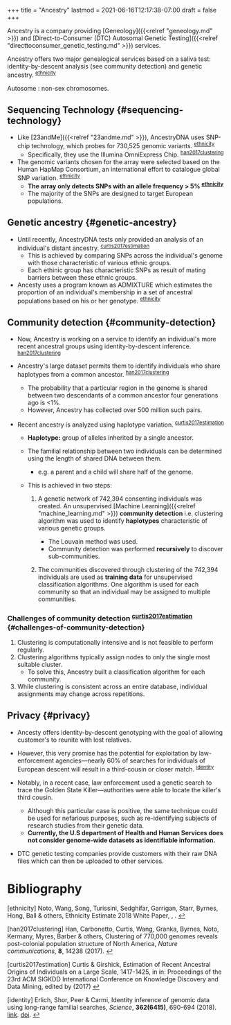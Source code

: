 +++
title = "Ancestry"
lastmod = 2021-06-16T12:17:38-07:00
draft = false
+++

Ancestry is a company providing [Geneology]({{<relref "geneology.md" >}}) and [Direct-to-Consumer (DTC) Autosomal Genetic Testing]({{<relref "directtoconsumer_genetic_testing.md" >}}) services.

Ancestry offers two major genealogical services based on a saliva test: identity-by-descent analysis (see community detection) and genetic ancestry. <sup id="6f93d01670cd1033affc62047021c9c6"><a href="#ethnicity" title="Noto, Wang, Song, Turissini, Sedghifar, Garrigan, Starr, Byrnes, Hong, Ball \&amp; others, Ethnicity Estimate 2018 White Paper, v(), ().">ethnicity</a></sup>

Autosome
: non-sex chromosomes.


## Sequencing Technology {#sequencing-technology}

-   Like [23andMe]({{<relref "23andme.md" >}}), AncestryDNA uses SNP-chip technology, which probes for 730,525 genomic variants. <sup id="6f93d01670cd1033affc62047021c9c6"><a href="#ethnicity" title="Noto, Wang, Song, Turissini, Sedghifar, Garrigan, Starr, Byrnes, Hong, Ball \&amp; others, Ethnicity Estimate 2018 White Paper, v(), ().">ethnicity</a></sup>
    -   Specifically, they use the Illumina OmniExpress Chip. <sup id="08b172c96be4f4ef78adc0f4c19c4e60"><a href="#han2017clustering" title="Han, Carbonetto, Curtis, Wang, Granka, Byrnes, Noto, Kermany, Myres, Barber \&amp; others, Clustering of 770,000 genomes reveals post-colonial population structure of North America, {Nature communications}, v(), 14238 (2017).">han2017clustering</a></sup>
-   The genomic variants chosen for the array were selected based on the Human HapMap Consortium, an international effort to catalogue global SNP variation. <sup id="6f93d01670cd1033affc62047021c9c6"><a href="#ethnicity" title="Noto, Wang, Song, Turissini, Sedghifar, Garrigan, Starr, Byrnes, Hong, Ball \&amp; others, Ethnicity Estimate 2018 White Paper, v(), ().">ethnicity</a></sup>
    -   **The array only detects SNPs with an allele frequency > 5% <sup id="6f93d01670cd1033affc62047021c9c6"><a href="#ethnicity" title="Noto, Wang, Song, Turissini, Sedghifar, Garrigan, Starr, Byrnes, Hong, Ball \&amp; others, Ethnicity Estimate 2018 White Paper, v(), ().">ethnicity</a></sup>**
    -   The majority of the SNPs are designed to target European populations.


## Genetic ancestry {#genetic-ancestry}

-   Until recently, AncestryDNA tests only provided an analysis of an individual's distant ancestry. <sup id="8fee331a1d9bcba43f1e7b4277526ff5"><a href="#curtis2017estimation" title="Curtis \&amp; Girshick, Estimation of Recent Ancestral Origins of Individuals on a Large Scale, 1417--1425, in in: {Proceedings of the 23rd ACM SIGKDD International Conference on Knowledge Discovery and Data Mining}, edited by (2017)">curtis2017estimation</a></sup>
    -   This is achieved by comparing SNPs across the individual's genome with those characteristic of various ethnic groups.
    -   Each ethinic group has characteristic SNPs as result of mating barriers between these ethnic groups.
-   Ancesty uses a program known as ADMIXTURE which estimates the proportion of an individual's membership in a set of ancestral populations based on his or her genotype. <sup id="6f93d01670cd1033affc62047021c9c6"><a href="#ethnicity" title="Noto, Wang, Song, Turissini, Sedghifar, Garrigan, Starr, Byrnes, Hong, Ball \&amp; others, Ethnicity Estimate 2018 White Paper, v(), ().">ethnicity</a></sup>


## Community detection {#community-detection}

-   Now, Ancestry is working on a service to identify an individual's more recent ancestral groups using identity-by-descent inference. <sup id="08b172c96be4f4ef78adc0f4c19c4e60"><a href="#han2017clustering" title="Han, Carbonetto, Curtis, Wang, Granka, Byrnes, Noto, Kermany, Myres, Barber \&amp; others, Clustering of 770,000 genomes reveals post-colonial population structure of North America, {Nature communications}, v(), 14238 (2017).">han2017clustering</a></sup>

-   Ancestry's large dataset permits them to identify individuals who share haplotypes from a common ancestor. <sup id="08b172c96be4f4ef78adc0f4c19c4e60"><a href="#han2017clustering" title="Han, Carbonetto, Curtis, Wang, Granka, Byrnes, Noto, Kermany, Myres, Barber \&amp; others, Clustering of 770,000 genomes reveals post-colonial population structure of North America, {Nature communications}, v(), 14238 (2017).">han2017clustering</a></sup>
    -   The probability that a particular region in the genome is shared between two descendants of a common ancestor four generations ago is <1%.
    -   However, Ancestry has collected over 500 million such pairs.

-   Recent ancestry is analyzed using haplotype variation. <sup id="8fee331a1d9bcba43f1e7b4277526ff5"><a href="#curtis2017estimation" title="Curtis \&amp; Girshick, Estimation of Recent Ancestral Origins of Individuals on a Large Scale, 1417--1425, in in: {Proceedings of the 23rd ACM SIGKDD International Conference on Knowledge Discovery and Data Mining}, edited by (2017)">curtis2017estimation</a></sup>
    -   **Haplotype:** group of alleles inherited by a single ancestor.

    -   The familial relationship between two individuals can be determined using the length of shared DNA between them.
        -   e.g. a parent and a child will share half of the genome.

    -   This is achieved in two steps:
        1.  A genetic network of 742,394 consenting individuals was created. An unsupervised [Machine Learning]({{<relref "machine_learning.md" >}}) **community detection** i.e. clustering algorithm was used to identify **haplotypes** characteristic of various genetic groups.
            -   The Louvain method was used.
            -   Community detection was performed **recursively** to discover sub-communities.

        2.  The communities discovered through clustering of the 742,394 individuals are used as **training data** for unsupervised classification algorithms. One algorithm is used for each community so that an individual may be assigned to multiple communities.


### Challenges of community detection <sup id="8fee331a1d9bcba43f1e7b4277526ff5"><a href="#curtis2017estimation" title="Curtis \&amp; Girshick, Estimation of Recent Ancestral Origins of Individuals on a Large Scale, 1417--1425, in in: {Proceedings of the 23rd ACM SIGKDD International Conference on Knowledge Discovery and Data Mining}, edited by (2017)">curtis2017estimation</a></sup> {#challenges-of-community-detection}

1.  Clustering is computationally intensive and is not feasible to perform regularly.
2.  Clustering algorithms typically assign nodes to only the single most suitable cluster.
    -   To solve this, Ancestry built a classification algorithm for each community.
3.  While clustering is consistent across an entire database, individual assignments may change across repetitions.


## Privacy {#privacy}

-   Ancesty offers identity-by-descent genotyping with the goal of allowing customer's to reunite with lost relatives.
-   However, this very promise has the potential for exploitation by law-enforcement agencies—nearly 60% of searches for individuals of European descent will result in a third-cousin or closer match. <sup id="ff483d1ff591898a9942916050d2ca3f"><a href="#identity" title="Erlich, Shor, Peer \&amp; Carmi, Identity inference of genomic data using long-range familial searches, {Science}, v(6415), 690--694 (2018).">identity</a></sup>
-   Notably, in a recent case, law enforcement used a genetic search to trace the Golden State Killer—authorities were able to locate the killer's third cousin.
    -   Although this particular case is positive, the same technique could be used for nefarious purposes, such as re-identifying subjects of research studies from their genetic data.
    -   **Currently, the U.S department of Health and Human Services does not consider genome-wide datasets as identifiable information.**

-   DTC genetic testing companies provide customers with their raw DNA files which can then be uploaded to other services.

# Bibliography
<a id="ethnicity"></a>[ethnicity] Noto, Wang, Song, Turissini, Sedghifar, Garrigan, Starr, Byrnes, Hong, Ball & others, Ethnicity Estimate 2018 White Paper, <i></i>,  . [↩](#6f93d01670cd1033affc62047021c9c6)

<a id="han2017clustering"></a>[han2017clustering] Han, Carbonetto, Curtis, Wang, Granka, Byrnes, Noto, Kermany, Myres, Barber & others, Clustering of 770,000 genomes reveals post-colonial population structure of North America, <i>Nature communications</i>, <b>8</b>, 14238 (2017). [↩](#08b172c96be4f4ef78adc0f4c19c4e60)

<a id="curtis2017estimation"></a>[curtis2017estimation] Curtis & Girshick, Estimation of Recent Ancestral Origins of Individuals on a Large Scale, 1417-1425, in in: Proceedings of the 23rd ACM SIGKDD International Conference on Knowledge Discovery and Data Mining, edited by (2017) [↩](#8fee331a1d9bcba43f1e7b4277526ff5)

<a id="identity"></a>[identity] Erlich, Shor, Peer & Carmi, Identity inference of genomic data using long-range familial searches, <i>Science</i>, <b>362(6415)</b>, 690-694 (2018). <a href="https://science.sciencemag.org/content/362/6415/690">link</a>. <a href="http://dx.doi.org/10.1126/science.aau4832">doi</a>. [↩](#ff483d1ff591898a9942916050d2ca3f)